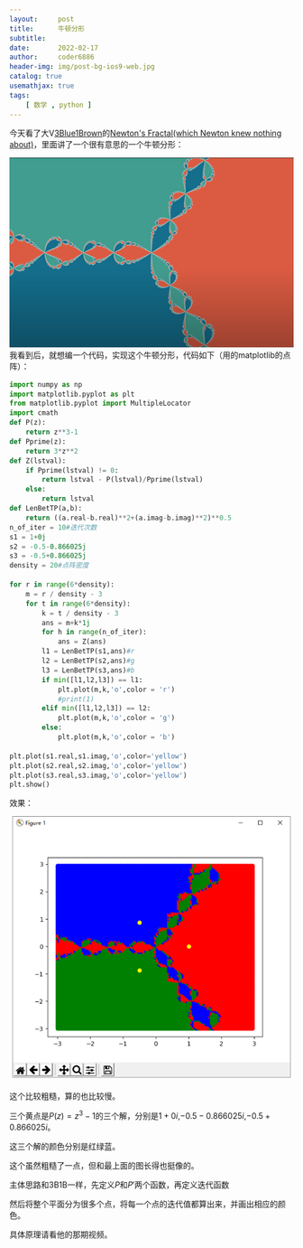 ```yaml
---
layout:     post
title:      牛顿分形
subtitle:   
date:       2022-02-17
author:     coder6886
header-img: img/post-bg-ios9-web.jpg
catalog: true
usemathjax: true
tags:
    [ 数学 , python ]
---
```

今天看了大V[3Blue1Brown](https://www.youtube.com/channel/UCYO_jab_esuFRV4b17AJtAw)的[Newton's Fractal(which Newton knew nothing about)](https://www.youtube.com/watch?v=-RdOwhmqP5s)，里面讲了一个很有意思的一个牛顿分形：

![newton-method-1.png](/img/newton-method-1.png)
我看到后，就想编一个代码，实现这个牛顿分形，代码如下（用的matplotlib的点阵）：
```python
import numpy as np
import matplotlib.pyplot as plt
from matplotlib.pyplot import MultipleLocator
import cmath
def P(z):
    return z**3-1
def Pprime(z):
    return 3*z**2
def Z(lstval):
    if Pprime(lstval) != 0:
        return lstval - P(lstval)/Pprime(lstval)
    else:
        return lstval
def LenBetTP(a,b):
    return ((a.real-b.real)**2+(a.imag-b.imag)**2)**0.5
n_of_iter = 10#迭代次数
s1 = 1+0j
s2 = -0.5-0.866025j
s3 = -0.5+0.866025j
density = 20#点阵密度

for r in range(6*density):
    m = r / density - 3
    for t in range(6*density):
        k = t / density - 3
        ans = m+k*1j
        for h in range(n_of_iter):
            ans = Z(ans)
        l1 = LenBetTP(s1,ans)#r
        l2 = LenBetTP(s2,ans)#g
        l3 = LenBetTP(s3,ans)#b
        if min([l1,l2,l3]) == l1:
            plt.plot(m,k,'o',color = 'r')
            #print(1)
        elif min([l1,l2,l3]) == l2:
            plt.plot(m,k,'o',color = 'g')
        else:
            plt.plot(m,k,'o',color = 'b')

plt.plot(s1.real,s1.imag,'o',color='yellow')
plt.plot(s2.real,s2.imag,'o',color='yellow')
plt.plot(s3.real,s3.imag,'o',color='yellow')
plt.show()

```
效果：

![newton-method-2.png](/img/newton-method-2.png)

这个比较粗糙，算的也比较慢。

三个黄点是$P(z)=z^3-1$的三个解，分别是$1+0i$,$-0.5-0.866025i$,$-0.5+0.866025i$。

这三个解的颜色分别是红绿蓝。

这个虽然粗糙了一点，但和最上面的图长得也挺像的。

主体思路和3B1B一样，先定义$P$和$P'$两个函数，再定义迭代函数

然后将整个平面分为很多个点，将每一个点的迭代值都算出来，并画出相应的颜色。

具体原理请看他的那期视频。